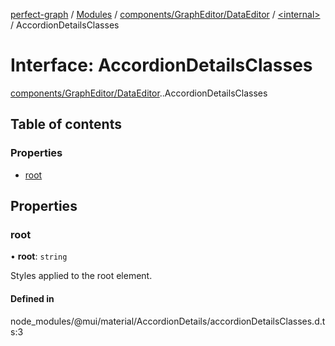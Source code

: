 [perfect-graph](../README.md) / [Modules](../modules.md) / [components/GraphEditor/DataEditor](../modules/components_GraphEditor_DataEditor.md) / [<internal\>](../modules/components_GraphEditor_DataEditor._internal_.md) / AccordionDetailsClasses

# Interface: AccordionDetailsClasses

[components/GraphEditor/DataEditor](../modules/components_GraphEditor_DataEditor.md).[<internal>](../modules/components_GraphEditor_DataEditor._internal_.md).AccordionDetailsClasses

## Table of contents

### Properties

- [root](components_GraphEditor_DataEditor._internal_.AccordionDetailsClasses.md#root)

## Properties

### root

• **root**: `string`

Styles applied to the root element.

#### Defined in

node_modules/@mui/material/AccordionDetails/accordionDetailsClasses.d.ts:3
